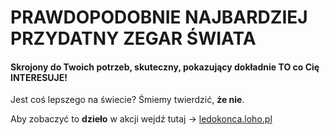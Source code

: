 # PRAWDOPODOBNIE NAJBARDZIEJ PRZYDATNY ZEGAR ŚWIATA
#### Skrojony do Twoich potrzeb, skuteczny, pokazujący dokładnie TO co Cię INTERESUJE! 

Jest coś lepszego na świecie? Śmiemy twierdzić, **że nie**.

Aby zobaczyć to **dzieło** w akcji wejdź tutaj -> [ledokonca.loho.pl](http://iledokonca.loho.pl/)
